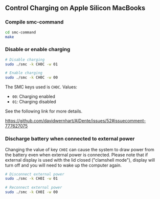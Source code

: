 ## Control Charging on Apple Silicon MacBooks

### Compile smc-command

```sh
cd smc-command
make
```

### Disable or enable charging

```sh
# Disable charging
sudo ./smc -k CH0C -w 01

# Enable charging
sudo ./smc -k CH0C -w 00
```

The SMC keys used is `CH0C`. Values:

- `00`: Charging enabled
- `01`: Charging disabled

See the following link for more details.

https://github.com/davidwernhart/AlDente/issues/52#issuecomment-777627075

### Discharge battery when connected to external power

Changing the value of key `CH0I` can cause the system to draw power from the
battery even when external power is connected. Please note that if external
display is used with the lid closed ("clamshell mode"), display will turn off
and you will need to wake up the computer again.

```sh
# Disconnect external power
sudo ./smc -k CH0I -w 01

# Reconnect external power
sudo ./smc -k CH0I -w 00
```
